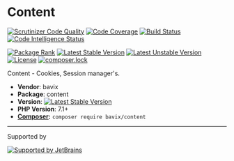 # Content

[![Scrutinizer Code Quality](https://scrutinizer-ci.com/g/bavix/content/badges/quality-score.png?b=master)](https://scrutinizer-ci.com/g/bavix/content/?branch=master)
[![Code Coverage](https://scrutinizer-ci.com/g/bavix/content/badges/coverage.png?b=master)](https://scrutinizer-ci.com/g/bavix/content/?branch=master)
[![Build Status](https://scrutinizer-ci.com/g/bavix/content/badges/build.png?b=master)](https://scrutinizer-ci.com/g/bavix/content/build-status/master)
[![Code Intelligence Status](https://scrutinizer-ci.com/g/bavix/content/badges/code-intelligence.svg?b=master)](https://scrutinizer-ci.com/code-intelligence)

[![Package Rank](https://phppackages.org/p/bavix/content/badge/rank.svg)](https://packagist.org/packages/bavix/content)
[![Latest Stable Version](https://poser.pugx.org/bavix/content/v/stable)](https://packagist.org/packages/bavix/content)
[![Latest Unstable Version](https://poser.pugx.org/bavix/content/v/unstable)](https://packagist.org/packages/bavix/content)
[![License](https://poser.pugx.org/bavix/content/license)](https://packagist.org/packages/bavix/content)
[![composer.lock](https://poser.pugx.org/bavix/content/composerlock)](https://packagist.org/packages/bavix/content)

Content - Cookies, Session manager's.

* **Vendor**: bavix
* **Package**: content
* **Version**: [![Latest Stable Version](https://poser.pugx.org/bavix/content/v/stable)](https://packagist.org/packages/bavix/content)
* **PHP Version**: 7.1+ 
* **[Composer](https://getcomposer.org/):** `composer require bavix/content`

---
Supported by

[![Supported by JetBrains](https://cdn.rawgit.com/bavix/development-through/46475b4b/jetbrains.svg)](https://www.jetbrains.com/)
